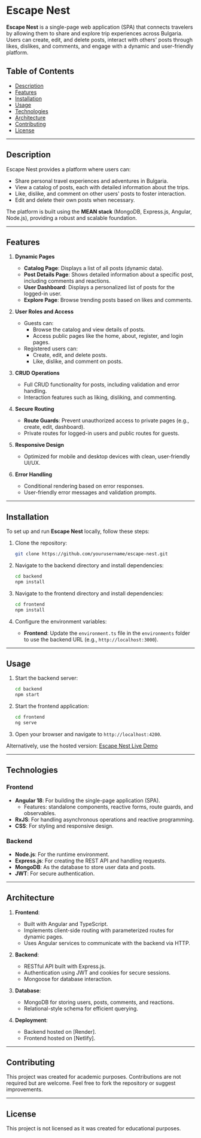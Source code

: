 # Escape Nest

**Escape Nest** is a single-page web application (SPA) that connects travelers by allowing them to share and explore trip experiences across Bulgaria. Users can create, edit, and delete posts, interact with others' posts through likes, dislikes, and comments, and engage with a dynamic and user-friendly platform.

## Table of Contents

- [Description](#description)
- [Features](#features)
- [Installation](#installation)
- [Usage](#usage)
- [Technologies](#technologies)
- [Architecture](#architecture)
- [Contributing](#contributing)
- [License](#license)

---

## Description

Escape Nest provides a platform where users can:

- Share personal travel experiences and adventures in Bulgaria.
- View a catalog of posts, each with detailed information about the trips.
- Like, dislike, and comment on other users' posts to foster interaction.
- Edit and delete their own posts when necessary.

The platform is built using the **MEAN stack** (MongoDB, Express.js, Angular, Node.js), providing a robust and scalable foundation.

---

## Features

1. **Dynamic Pages**
   - **Catalog Page**: Displays a list of all posts (dynamic data).
   - **Post Details Page**: Shows detailed information about a specific post, including comments and reactions.
   - **User Dashboard**: Displays a personalized list of posts for the logged-in user.
   - **Explore Page**: Browse trending posts based on likes and comments.

2. **User Roles and Access**
   - Guests can:
     - Browse the catalog and view details of posts.
     - Access public pages like the home, about, register, and login pages.
   - Registered users can:
     - Create, edit, and delete posts.
     - Like, dislike, and comment on posts.

3. **CRUD Operations**
   - Full CRUD functionality for posts, including validation and error handling.
   - Interaction features such as liking, disliking, and commenting.

4. **Secure Routing**
   - **Route Guards**: Prevent unauthorized access to private pages (e.g., create, edit, dashboard).
   - Private routes for logged-in users and public routes for guests.

5. **Responsive Design**
   - Optimized for mobile and desktop devices with clean, user-friendly UI/UX.

6. **Error Handling**
   - Conditional rendering based on error responses.
   - User-friendly error messages and validation prompts.

---

## Installation

To set up and run **Escape Nest** locally, follow these steps:

1. Clone the repository:
   ```bash
   git clone https://github.com/yourusername/escape-nest.git
   ```

2. Navigate to the backend directory and install dependencies:
   ```bash
   cd backend
   npm install
   ```

3. Navigate to the frontend directory and install dependencies:
   ```bash
   cd frontend
   npm install
   ```

4. Configure the environment variables:
   - **Frontend**: Update the `environment.ts` file in the `environments` folder to use the backend URL (e.g., `http://localhost:3000`).

---

## Usage

1. Start the backend server:
   ```bash
   cd backend
   npm start
   ```

2. Start the frontend application:
   ```bash
   cd frontend
   ng serve
   ```

3. Open your browser and navigate to `http://localhost:4200`.

Alternatively, use the hosted version:
[Escape Nest Live Demo](https://flourishing-smakager-8cf897.netlify.app)

---

## Technologies

### Frontend
- **Angular 18**: For building the single-page application (SPA).
  - Features: standalone components, reactive forms, route guards, and observables.
- **RxJS**: For handling asynchronous operations and reactive programming.
- **CSS**: For styling and responsive design.

### Backend
- **Node.js**: For the runtime environment.
- **Express.js**: For creating the REST API and handling requests.
- **MongoDB**: As the database to store user data and posts.
- **JWT**: For secure authentication.

---

## Architecture

1. **Frontend**:
   - Built with Angular and TypeScript.
   - Implements client-side routing with parameterized routes for dynamic pages.
   - Uses Angular services to communicate with the backend via HTTP.

2. **Backend**:
   - RESTful API built with Express.js.
   - Authentication using JWT and cookies for secure sessions.
   - Mongoose for database interaction.

3. **Database**:
   - MongoDB for storing users, posts, comments, and reactions.
   - Relational-style schema for efficient querying.

4. **Deployment**:
   - Backend hosted on [Render].
   - Frontend hosted on [Netlify].

---

## Contributing

This project was created for academic purposes. Contributions are not required but are welcome. Feel free to fork the repository or suggest improvements.

---

## License

This project is not licensed as it was created for educational purposes.
